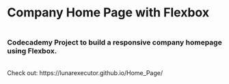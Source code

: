<h1>Company Home Page with Flexbox</h1>

<h3><br>Codecademy Project to build a responsive company homepage using Flexbox.</h3></br>
Check out: https://lunarexecutor.github.io/Home_Page/
